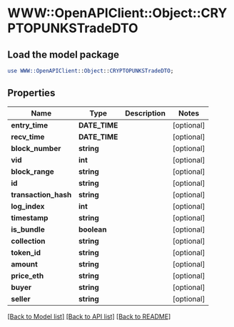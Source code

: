 # WWW::OpenAPIClient::Object::CRYPTOPUNKSTradeDTO

## Load the model package
```perl
use WWW::OpenAPIClient::Object::CRYPTOPUNKSTradeDTO;
```

## Properties
Name | Type | Description | Notes
------------ | ------------- | ------------- | -------------
**entry_time** | **DATE_TIME** |  | [optional] 
**recv_time** | **DATE_TIME** |  | [optional] 
**block_number** | **string** |  | [optional] 
**vid** | **int** |  | [optional] 
**block_range** | **string** |  | [optional] 
**id** | **string** |  | [optional] 
**transaction_hash** | **string** |  | [optional] 
**log_index** | **int** |  | [optional] 
**timestamp** | **string** |  | [optional] 
**is_bundle** | **boolean** |  | [optional] 
**collection** | **string** |  | [optional] 
**token_id** | **string** |  | [optional] 
**amount** | **string** |  | [optional] 
**price_eth** | **string** |  | [optional] 
**buyer** | **string** |  | [optional] 
**seller** | **string** |  | [optional] 

[[Back to Model list]](../README.md#documentation-for-models) [[Back to API list]](../README.md#documentation-for-api-endpoints) [[Back to README]](../README.md)


